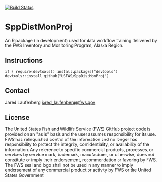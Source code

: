 [![Build Status](https://travis-ci.org/USFWS/SppDisMonProj.svg?branch=master)](https://travis-ci.org/USFWS/SppDisMonProj)

# SppDistMonProj
An R package (in development) used for data workflow training delivered by the FWS Inventory and Monitoring Program, Alaska Region.

## Instructions
```
if (!require(devtools)) install.packages("devtools")
devtools::install_github("USFWS/SppDistMonProj")
```

## Contact
Jared Laufenberg <jared_laufenberg@fws.gov>

## License
The United States Fish and Wildlife Service (FWS) GitHub project code is provided on 
an "as is" basis and the user assumes responsibility for its use. FWS has relinquished 
control of the information and no longer has responsibility to protect the integrity, 
confidentiality, or availability of the information. Any reference to specific 
commercial products, processes, or services by service mark, trademark, manufacturer, 
or otherwise, does not constitute or imply their endorsement, recommendation or 
favoring by FWS. The FWS seal and logo shall not be used in any manner to imply 
endorsement of any commercial product or activity by FWS or the United States 
Government.
